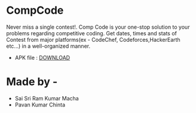 # CompCode
 Never miss a single contest!. Comp Code is your one-stop solution to your problems regarding competitive coding. Get dates, times and stats of Contest from major platforms(ex - CodeChef, Codeforces,HackerEarth etc...) in a well-organized manner.
 
  - APK file : <a href="https://play.google.com/store/apps/details?id=com.mrwhitehat.compcode">DOWNLOAD</a>

# Made by - 
 - Sai Sri Ram Kumar Macha
 - Pavan Kumar Chinta
 
